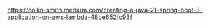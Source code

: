 https://collin-smith.medium.com/creating-a-java-21-spring-boot-3-application-on-aws-lambda-48be652fc93f

